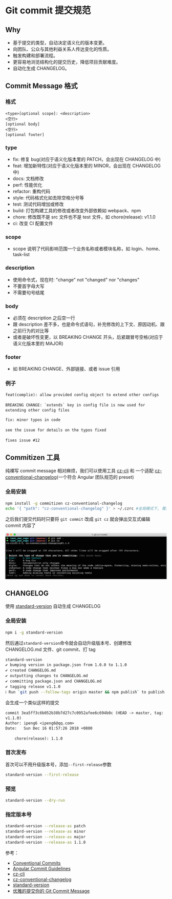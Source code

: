 # Git commit 提交规范

## Why

- 基于提交的类型，自动决定语义化的版本变更。
- 向团队、公众与其他利益关系人传达变化的性质。
- 触发构建和部署流程。
- 更容易地浏览结构化的提交历史，降低项目贡献难度。
- 自动化生成 CHANGELOG。

## Commit Message 格式

### 格式

```
<type>[optional scope]: <description>
<空行>
[optional body]
<空行>
[optional footer]
```

### type

- fix: 修复 bug(对应于语义化版本里的 PATCH，会出现在 CHANGELOG 中)
- feat: 增加新特性(对应于语义化版本里的 MINOR，会出现在 CHANGELOG 中)
- docs: 文档修改
- perf: 性能优化
- refactor: 重构代码
- style: 代码格式化如去除空格分号等
- test: 测试代码增加或修改
- build: 打包构建工具的修改或者改变外部依赖如 webpack、npm
- chore: 修改既不是 src 文件也不是 test 文件，如 chore(release): v1.1.0
- ci: 改变 CI 配置文件

### scope

- scope 说明了代码影响范围一个业务名称或者模块名称，如 login、home、task-list

### description

- 使用命令式，现在时: "change" not "changed" nor "changes"
- 不要首字母大写
- 不需要句号结尾

### body

- 必须在 description 之后空一行
- 跟 description 差不多，也是命令式语句，补充修改的上下文、原因动机、跟之前行为的对比等
- 或者是破坏性变更，以 BREAKING CHANGE 开头，后紧跟冒号空格(对应于语义化版本里的 MAJOR)

### footer

- 如 BREAKING CHANGE、外部链接、或者 issue 引用

### 例子

```
feat(complie): allow provided config object to extend other configs

BREAKING CHANGE: `extends` key in config file is now used for extending other config files
```

```
fix: minor typos in code

see the issue for details on the typos fixed

fixes issue #12
```

## Commitizen 工具

纯裸写 commit message 相对麻烦，我们可以使用工具 [cz-cli](https://github.com/commitizen/cz-cli) 和 一个适配 [cz-conventional-changelog](https://github.com/commitizen/cz-conventional-changelog)(一个符合 Angular 团队规范的 preset)

### 全局安装

```bash
npm install -g commitizen cz-conventional-changelog
echo '{ "path": "cz-conventional-changelog" }' > ~/.czrc #全局模式下, 需要 ~/.czrc 配置文件, 为 commitizen 指定 Adapter.
```

之后我们提交代码时只要将 `git commit` 改成 `git cz` 就会弹出交互式编辑 commit 内容了

![](img/gitcz.png)

## CHANGELOG

使用 [standard-version](https://github.com/conventional-changelog/standard-version) 自动生成 CHANGELOG

### 全局安装

```bash
npm i -g standard-version
```

然后通过`standard-version`命令就会自动升级版本号、创建修改 CHANGELOG.md 文件、git commit、打 tag

```bash
standard-version
✔ bumping version in package.json from 1.0.0 to 1.1.0
✔ created CHANGELOG.md
✔ outputting changes to CHANGELOG.md
✔ committing package.json and CHANGELOG.md
✔ tagging release v1.1.0
ℹ Run `git push --follow-tags origin master && npm publish` to publish
```

会生成一个类似这样的提交

```
commit 3ea5ff3c6b052b38b7d27c7c0952afee6c694b0c (HEAD -> master, tag: v1.1.0)
Author: ipeng6 <ipeng6@qq.com>
Date:   Sun Dec 16 01:57:26 2018 +0800

    chore(release): 1.1.0

```

### 首次发布

首次可以不用升级版本号，添加`--first-release`参数

```bash
standard-version --first-release
```

### 预览

```bash
standard-version --dry-run
```

### 指定版本号

```bash
standard-version --release-as patch
standard-version --release-as minor
standard-version --release-as major
standard-version --release-as 1.1.0
```

参考：

- [Conventional Commits](https://www.conventionalcommits.org/en/v1.0.0-beta.2/)
- [Angular Commit Guidelines](https://github.com/angular/angular.js/blob/master/CONTRIBUTING.md#commit)
- [cz-cli](https://github.com/commitizen/cz-cli)
- [cz-conventional-changelog](https://github.com/commitizen/cz-conventional-changelog)
- [standard-version](https://github.com/conventional-changelog/standard-version)
- [优雅的提交你的 Git Commit Message](https://zhuanlan.zhihu.com/p/34223150)
